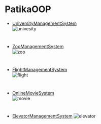 # PatikaOOP
- [UniversityManagementSystem](https://github.com/busraakay/PatikaOOP/tree/master/UniversityManagementSystem) <br>
![univesity](https://github.com/busraakay/PatikaOOP/blob/master/UniversityManagementSystem/universityManagementSystem.png)
#
- [ZooManagementSystem](https://github.com/busraakay/PatikaOOP/tree/master/ZooManagementSystem) <br>
![zoo](https://github.com/busraakay/PatikaOOP/blob/master/ZooManagementSystem/zooManagementSystem.png)
#
- [FlightManagementSystem](https://github.com/busraakay/PatikaOOP/tree/master/FlightManagementSystem) <br>
![flight](https://github.com/busraakay/PatikaOOP/blob/master/FlightManagementSystem/flightManagementSystem.png)
#
- [OnlineMovieSystem](https://github.com/busraakay/PatikaOOP/tree/master/OnlineMovieSystem) <br>
![movie](https://github.com/busraakay/PatikaOOP/blob/master/OnlineMovieSystem/onlineMovieSystem.png)
#
- [ElevatorManagementSystem](https://github.com/busraakay/PatikaOOP/tree/master/ElevatorManagementSystem)
![elevator](https://github.com/busraakay/PatikaOOP/blob/master/ElevatorManagementSystem/elevatorManagementSystem.png)

